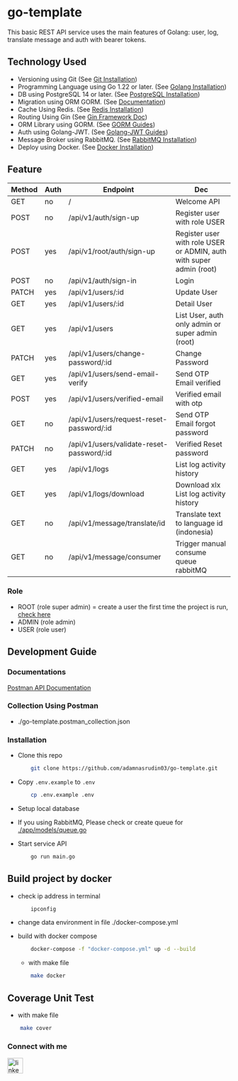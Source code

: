 # go-template
 This basic REST API service uses the main features of Golang: user, log, translate message and auth with bearer tokens.


## Technology Used
- Versioning using Git (See <a href="https://git-scm.com/book/en/v2/Getting-Started-Installing-Git" target="_blank">Git Installation</a>)
- Programming Language using Go 1.22 or later. (See <a href="https://golang.org/doc/install" target="_blank">Golang Installation</a>)
- DB using PostgreSQL 14 or later. (See <a href="https://www.postgresql.org/download/" target="_blank">PostgreSQL Installation</a>)
- Migration using ORM GORM. (See <a href="https://gorm.io/docs/migration.html" target="_blank">Documentation</a>)
- Cache Using Redis. (See <a href="https://redis.io/docs/latest/operate/oss_and_stack/install/install-redis/" target="_blank">Redis Installation</a>)
- Routing Using Gin (See <a href="https://gin-gonic.com/docs/quickstart/" target="_blank">Gin Framework Doc</a>)
- ORM Library using GORM. (See <a href="https://gorm.io/docs/index.html" target="_blank">GORM Guides</a>)
- Auth using Golang-JWT. (See <a href="https://github.com/golang-jwt/jwt" target="_blank">Golang-JWT Guides</a>)
- Message Broker using RabbitMQ. (See <a href="https://www.rabbitmq.com/docs/download/" target="_blank">RabbitMQ Installation</a>)
- Deploy using Docker. (See <a href="https://docs.docker.com/desktop/" target="_blank">Docker Installation</a>)

## Feature
| Method | Auth | Endpoint                                   | Dec                                                                   |
| ------ | ---- | -------------------------------------------| --------------------------------------------------------------------- |
| GET    | no   | /                                          | Welcome API                                                           |
| POST   | no   | /api/v1/auth/sign-up                       | Register user with role USER                                          |
| POST   | yes  | /api/v1/root/auth/sign-up                  | Register user with role USER or ADMIN, auth with super admin (root)   |
| POST   | no   | /api/v1/auth/sign-in                       | Login                                                                 |
| PATCH  | yes  | /api/v1/users/:id                          | Update User                                                           |
| GET    | yes  | /api/v1/users/:id                          | Detail User                                                           |
| GET    | yes  | /api/v1/users                              | List User, auth only admin or super admin (root)                      |
| PATCH  | yes  | /api/v1/users/change-password/:id          | Change Password                                                       |
| GET    | yes  | /api/v1/users/send-email-verify            | Send OTP Email verified                                               |
| POST   | yes  | /api/v1/users/verified-email               | Verified email with otp                                               |
| GET    | no   | /api/v1/users/request-reset-password/:id   | Send OTP Email forgot password                                        |
| PATCH  | no   | /api/v1/users/validate-reset-password/:id  | Verified Reset password                                               |
| GET    | yes  | /api/v1/logs                               | List log activity history                                             |
| GET    | yes  | /api/v1/logs/download                      | Download xlx List log activity history                                |
| GET    | no   | /api/v1/message/translate/id               | Translate text to language id (indonesia)                             |
| GET    | no   | /api/v1/message/consumer                   | Trigger manual consume queue rabbitMQ                                 |

### Role
- ROOT  (role super admin) = create a user the first time the project is run, <a href="https://github.com/adamnasrudin03/go-template/blob/main/pkg/seeders/user.go#L14" target="_blank"> check here </a> 
- ADMIN (role admin)
- USER (role user)
  

## Development Guide

### Documentations
  <a href="https://documenter.getpostman.com/view/10619265/2sA3Qzaooy" target="_blank"> Postman API Documentation </a>

### Collection Using Postman
- ./go-template.postman_collection.json
  
### Installation
- Clone this repo

    ```sh
        git clone https://github.com/adamnasrudin03/go-template.git
    ```

- Copy `.env.example` to `.env`

    ```sh
        cp .env.example .env
    ```
- Setup local database
- If you using RabbitMQ, Please check or create queue for <a href="https://github.com/adamnasrudin03/go-template/blob/main/app/models/queue.go#L8" target="_blank"> ./app/models/queue.go </a>
- Start service API
    ```sh
        go run main.go
    ```

## Build project by docker
- check ip address in terminal
    ```sh
        ipconfig
    ```
- change data environment in file ./docker-compose.yml
- build with docker compose

    ```sh
        docker-compose -f "docker-compose.yml" up -d --build 
    ```
    - with make file
    ```sh
        make docker
    ```

## Coverage Unit Test
  - with make file
  ```sh
      make cover
  ```



### Connect with me
  <a href="https://www.linkedin.com/in/adam-nasrudin/" target="_blank">
    <img 
        src="https://img.shields.io/static/v1?message=LinkedIn&logo=linkedin&label=&color=0077B5&logoColor=white&labelColor=&style=for-the-badge" 
        height="35" alt="linkedin logo"  />
  </a>
